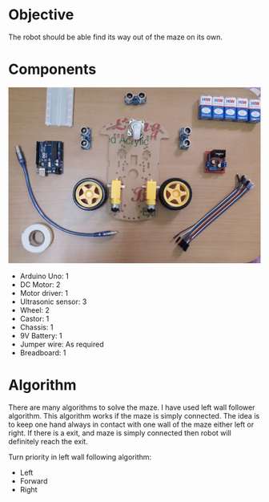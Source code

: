 # Objective
The robot should be able find its way out of the maze on its own.

# Components
![](images/Image1.png)
- Arduino Uno: 1
- DC Motor: 2
- Motor driver: 1
- Ultrasonic sensor: 3
- Wheel: 2
- Castor: 1
- Chassis: 1
- 9V Battery: 1
- Jumper wire: As required
- Breadboard: 1

# Algorithm
There are many algorithms to solve the maze. I have used left wall follower algorithm. This algorithm works if the maze is simply connected. The idea is to keep one hand always in contact with one wall of the maze either left or right. If there is a exit, and maze is simply connected then robot will definitely reach the exit. 

Turn priority in left wall following algorithm: 
- Left
- Forward
- Right

